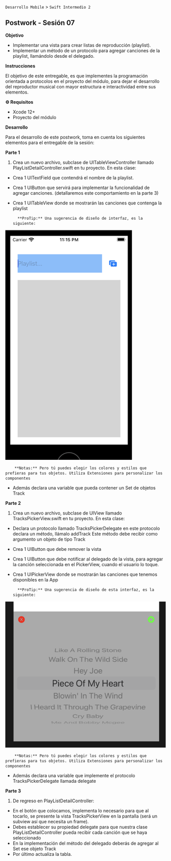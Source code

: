 `Desarrollo Mobile` > `Swift Intermedio 2`

## Postwork - Sesión 07

**Objetivo**

- Implementar una vista para crear listas de reproducción (playlist).
- Implementar un método de un protocolo para agregar canciones de la playlist,  llamándolo desde el delegado.
 
 **Instrucciones**

El objetivo de este entregable, es que implementes la programación orientada a protocolos en el proyecto del módulo, para dejar el desarrollo del reproductor musical con mayor estructura e interactividad entre sus elementos.

**⚙️ Requisitos**

- Xcode 12+
- Proyecto del módulo 

**Desarrollo**

Para el desarrollo de este postwork, toma en cuenta los siguientes elementos para el entregable de la sesión:

**Parte 1**
1. Crea un nuevo archivo, subclase de UITableViewController llamado PlayListDetailController.swift en tu proyecto. En esta clase:
- Crea 1 UITextField que contendrá  el nombre de la playlist.
- Crea 1 UIButton que servirá para implementar la funcionalidad de agregar canciones. (detallaremos este comportamiento en la parte 3) 
- Crea 1 UITableView donde se mostrarán las canciones que contenga la playlist

        **ProTip:** Una sugerencia de diseño de interfaz, es la siguiente:

![](0.png)

        **Notas:** Pero tú puedes elegir los colores y estilos que prefieras para tus objetos. Utiliza Extensiones para personalizar los componentes

- Además declara una variable que pueda contener un Set de objetos Track
 
**Parte 2**

1. Crea un nuevo archivo, subclase de UIView llamado TracksPickerView.swift en tu proyecto. En esta clase:
- Declara un protocolo llamado TracksPickerDelegate en este protocolo declara un método, llámalo addTrack Este método debe recibir como argumento un objeto de tipo Track
- Crea 1 UIButton que debe remover la vista
- Crea 1 UIButton que debe notificar al delegado de la vista, para agregar la canción seleccionada en el PickerView, cuando el usuario lo toque.
- Crea 1 UIPickerView donde se mostrarán las canciones que tenemos disponibles en la App

        **ProTip:** Una sugerencia de diseño de esta interfaz, es la siguiente:
        
![](1.png)

        **Notas:** Pero tú puedes elegir los colores y estilos que prefieras para tus objetos. Utiliza Extensiones para personalizar los componentes

- Además declara una variable que implemente el protocolo  TracksPickerDelegate llamada delegate

**Parte 3**

1. De regreso en PlayListDetailController:
- En el botón que colocamos, implementa lo necesario para que al tocarlo, se presente la vista  TracksPickerView en la pantalla (será un subview así que necesita un frame). 
- Debes  establecer su propiedad delegate para que nuestra clase PlayListDetailController pueda recibir cada canción que se haya seleccionado
- En la implementación del método del delegado deberás de agregar al Set ese objeto Track
- Por último actualiza la tabla.
